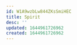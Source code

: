 ```yaml
---
id: W1A9wzbLw844ZKsSmiHEC
title: Spirit
desc: ''
updated: 1644961726962
created: 1644961726962
---
```


